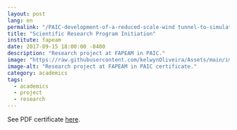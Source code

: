 ```yaml
---
layout: post
lang: en
permalink: "/PAIC-development-of-a-reduced-scale-wind tunnel-to-simulate-the-wing-profile-of-a radio-controlled-aircraft"
title: "Scientific Research Program Initiation"
institute: fapeam
date: 2017-09-15 18:00:00 -0400
description: "Research project at FAPEAM in PAIC."
image: "https://raw.githubusercontent.com/kelwynOliveira/Assets/main/img/certificates/licences-and-certifications/uea/PAIC-development-of-a-reduced-scale-wind tunnel-to-simulate-the-wing-profile-of-a radio-controlled-aircraft.jpg"
image-alt: "Research project at FAPEAM in PAIC certificate."
category: academics
tags:
  - academics
  - project
  - research
---
```


See PDF certificate <a href="https://docs.google.com/viewer?url=https://raw.githubusercontent.com/kelwynOliveira/Assets/main/PDF/certificates/licences-and-certifications/{{page.institute}}{{page.permalink}}.pdf" target="_blank">here</a>.
